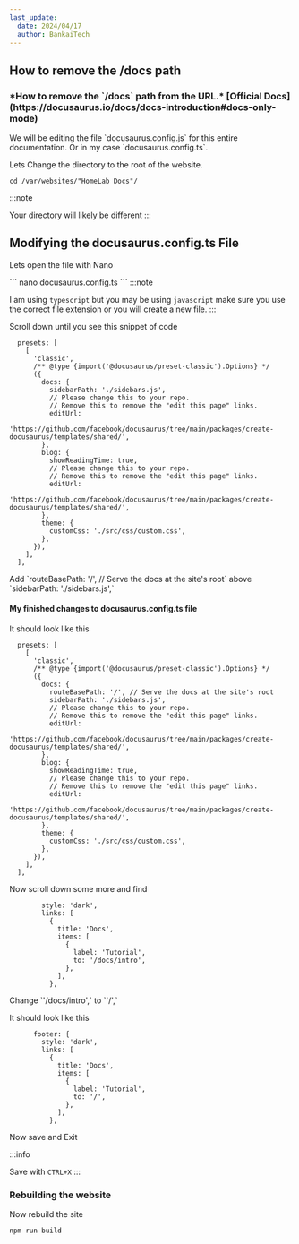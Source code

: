 ```yaml
---
last_update:
  date: 2024/04/17
  author: BankaiTech
---
```

## How to remove the /docs path
<h3>*How to remove the `/docs` path from the URL.* [Official Docs](https://docusaurus.io/docs/docs-introduction#docs-only-mode)</h3>

<p>We will be editing the file `docusaurus.config.js` for this entire documentation. Or in my case `docusaurus.config.ts`.</p>

<p>Lets Change the directory to the root of the website.</p>

```
cd /var/websites/"HomeLab Docs"/
```
:::note

Your directory will likely be different
:::

## Modifying the docusaurus.config.ts File
<p>Lets open the file with Nano</p>
```
nano docusaurus.config.ts
```
:::note

I am using `typescript` but you may be using `javascript` make sure you use the correct file extension or you will create a new file.
:::

<p>Scroll down until you see this snippet of code</p>

```
  presets: [
    [
      'classic',
      /** @type {import('@docusaurus/preset-classic').Options} */
      ({
        docs: {
          sidebarPath: './sidebars.js',
          // Please change this to your repo.
          // Remove this to remove the "edit this page" links.
          editUrl:
            'https://github.com/facebook/docusaurus/tree/main/packages/create-docusaurus/templates/shared/',
        },
        blog: {
          showReadingTime: true,
          // Please change this to your repo.
          // Remove this to remove the "edit this page" links.
          editUrl:
            'https://github.com/facebook/docusaurus/tree/main/packages/create-docusaurus/templates/shared/',
        },
        theme: {
          customCss: './src/css/custom.css',
        },
      }),
    ],
  ],
```

<p>Add `routeBasePath: '/', // Serve the docs at the site's root` above `sidebarPath: './sidebars.js',`</p>

#### My finished changes to docusaurus.config.ts file
<p>It should look like this</p>

```
  presets: [
    [
      'classic',
      /** @type {import('@docusaurus/preset-classic').Options} */
      ({
        docs: {
          routeBasePath: '/', // Serve the docs at the site's root
          sidebarPath: './sidebars.js',
          // Please change this to your repo.
          // Remove this to remove the "edit this page" links.
          editUrl:
            'https://github.com/facebook/docusaurus/tree/main/packages/create-docusaurus/templates/shared/',
        },
        blog: {
          showReadingTime: true,
          // Please change this to your repo.
          // Remove this to remove the "edit this page" links.
          editUrl:
            'https://github.com/facebook/docusaurus/tree/main/packages/create-docusaurus/templates/shared/',
        },
        theme: {
          customCss: './src/css/custom.css',
        },
      }),
    ],
  ],
```
<p>Now scroll down some more and find</p>

```      footer: {
        style: 'dark',
        links: [
          {
            title: 'Docs',
            items: [
              {
                label: 'Tutorial',
                to: '/docs/intro',
              },
            ],
          },
```

<p>Change `'/docs/intro',` to `'/',`</p>
<p>It should look like this</p>

```
      footer: {
        style: 'dark',
        links: [
          {
            title: 'Docs',
            items: [
              {
                label: 'Tutorial',
                to: '/',
              },
            ],
          },
```

<p>Now save and Exit</p>

:::info

Save with `CTRL+X`
:::

### Rebuilding the website
<p>Now rebuild the site</p>

```
npm run build
```
